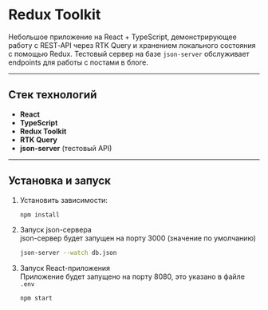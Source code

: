 
# Redux Toolkit
 
Небольшое приложение на React + TypeScript, демонстрирующее работу с REST‑API через RTK Query и хранением локального состояния с помощью Redux. Тестовый сервер на базе `json-server` обслуживает endpoints для работы с постами в блоге.

---

## Стек технологий
- **React**  
- **TypeScript**  
- **Redux Toolkit**  
- **RTK Query**  
- **json-server** (тестовый API)

---

## Установка и запуск
1. Установить зависимости:
    ```bash
   npm install
    ```


2. Запуск json-сервера\
    json-сервер будет запущен на порту 3000 (значение по умолчанию)
   ```bash
   json-server --watch db.json
    ```
    
3. Запуск React-приложения\
    Приложение будет запущено на порту 8080, это указано в файле `.env`
    ```bash
   npm start
    ```